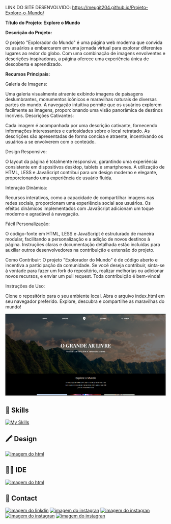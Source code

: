 LINK DO SITE DESENVOLVIDO: https://meugit204.github.io/Projeto-Explore-o-Mundo/

**Título do Projeto: Explore o Mundo**

**Descrição do Projeto:**

O projeto "Explorador do Mundo" é uma página web moderna que convida os usuários a embarcarem em uma jornada virtual para explorar diferentes lugares ao redor do globo. Com uma combinação de imagens envolventes e descrições inspiradoras, a página oferece uma experiência única de descoberta e aprendizado.

**Recursos Principais:**

Galeria de Imagens:

Uma galeria visualmente atraente exibindo imagens de paisagens deslumbrantes, monumentos icônicos e maravilhas naturais de diversas partes do mundo.
A navegação intuitiva permite que os usuários explorem facilmente as imagens, proporcionando uma visão panorâmica de destinos incríveis.
Descrições Cativantes:

Cada imagem é acompanhada por uma descrição cativante, fornecendo informações interessantes e curiosidades sobre o local retratado.
As descrições são apresentadas de forma concisa e atraente, incentivando os usuários a se envolverem com o conteúdo.

Design Responsivo:

O layout da página é totalmente responsivo, garantindo uma experiência consistente em dispositivos desktop, tablets e smartphones.
A utilização de HTML, LESS e JavaScript contribui para um design moderno e elegante, proporcionando uma experiência de usuário fluida.

Interação Dinâmica:

Recursos interativos, como a capacidade de compartilhar imagens nas redes sociais, proporcionam uma experiência social aos usuários.
Os efeitos dinâmicos implementados com JavaScript adicionam um toque moderno e agradável à navegação.

Fácil Personalização:

O código-fonte em HTML, LESS e JavaScript é estruturado de maneira modular, facilitando a personalização e a adição de novos destinos à página.
Instruções claras e documentação detalhada estão incluídas para auxiliar outros desenvolvedores na contribuição e extensão do projeto.

Como Contribuir:
O projeto "Explorador do Mundo" é de código aberto e incentiva a participação da comunidade. Se você deseja contribuir, sinta-se à vontade para fazer um fork do repositório, realizar melhorias ou adicionar novos recursos, e enviar um pull request. Toda contribuição é bem-vinda!

Instruções de Uso:

Clone o repositório para o seu ambiente local.
Abra o arquivo index.html em seu navegador preferido.
Explore, descubra e compartilhe as maravilhas do mundo!


![Texto Alternativo](https://github.com/meugit204/imagens/blob/188dc8cb9bd1e36e57ffc08a888ab93f7d9fb67e/explore-0-mundo.png)

 
 
## 🚀 Skills

[![My Skills](https://skillicons.dev/icons?i=js,html,css,scss,git)](https://skillicons.dev)

## 🖍 Design

[![imagem do html](https://img.shields.io/badge/Figma-F24E1E?style=for-the-badge&logo=figma&logoColor=white)](#)

## 👩‍💻 IDE

[![imagem do html](https://img.shields.io/badge/Visual_Studio_Code-0078D4?style=for-the-badge&logo=visual%20studio%20code&logoColor=white)](#)

## 📱 Contact

[![imagem do linkdin](https://img.shields.io/badge/LinkedIn-0077B5?style=for-the-badge&logo=linkedin&logoColor=white)](https://www.linkedin.com/in/ricardo-vieira-dev/)
[![imagem do instagran](https://img.shields.io/badge/Instagram-E4405F?style=for-the-badge&logo=instagram&logoColor=white)](https://www.instagram.com/kadu_vieira_rv/)
[![imagem do instagran](https://img.shields.io/badge/Gmail-D14836?style=for-the-badge&logo=gmail&logoColor=white)](<mailto:ricardo.dev.of@gmail.com>)
[![imagem do instagran](https://img.shields.io/badge/WhatsApp-25D366?style=for-the-badge&logo=whatsapp&logoColor=white)](https://wa.me/5598984178259)
[![imagem do instagran](https://img.shields.io/badge/website-000000?style=for-the-badge&logo=About.me&logoColor=white)](#)

